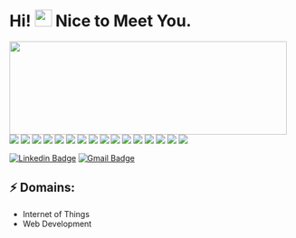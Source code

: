 # Hi! <img src="https://media.giphy.com/media/hvRJCLFzcasrR4ia7z/giphy.gif" width="30px"> Nice to Meet You.

<p>
  <img align="left" width="490" height="165" src="https://github-readme-stats.vercel.app/api/top-langs/?username=ahmedhesham6&layout=compact&theme=tokyonight"/>

  <p>
    <img src="https://img.shields.io/badge/-Visual%20Studio%20Code-23A9F2?style=flat-square&logo=Visual%20Studio%20Code&logoColor=white"/>
    <img src="https://img.shields.io/badge/-Github-181717?style=flat-square&logo=GitHub&logoColor=white"/>
    <img src="https://img.shields.io/badge/-Git-F44D27?style=flat-square&logo=Git&logoColor=white"/>
    <img src="https://img.shields.io/badge/-NPM-CB3837?style=flat-square&logo=NPM&logoColor=white"/>
    <img src="https://img.shields.io/badge/rails-%23CC0000.svg?style=flat-square&logo=ruby-on-rails&logoColor=white"/>
    <img src="https://img.shields.io/badge/-Trello-0079BF?style=flat-square&logo=Trello&logoColor=white"/>
    <img src="https://img.shields.io/badge/-Slack-E01563?style=flat-square&logo=Slack&logoColor=white"/>
    <img src="https://img.shields.io/badge/-MySQL-F29111?style=flat-square&logo=MySQL&logoColor=white"/>
    <img src="https://img.shields.io/badge/-Insomnia-5849BE?style=flat-square&logo=Insomnia&logoColor=white"/>
    <img src="https://img.shields.io/badge/-Vue.js-42B883?style=flat-square&logo=Vue.js&logoColor=white"/>
    <img src="https://img.shields.io/badge/-WebPack-1C78C0?style=flat-square&logo=WebPack&logoColor=white"/>
    <img src="https://img.shields.io/badge/-ESLint-4B32C3?style=flat-square&logo=ESLint&logoColor=white"/>
    <img src="https://img.shields.io/badge/-HTML5-E34F26?style=flat-square&logo=HTML5&logoColor=white"/>
    <img src="https://img.shields.io/badge/-CSS3-1572B6?style=flat-square&logo=CSS3&logoColor=white"/>
    <img src="https://img.shields.io/badge/Ruby-CC342D?style=flat-square&logo=ruby&logoColor=white"/>
    <img src="https://img.shields.io/badge/-Google%20Cloud-4285F4?style=flat-square&logo=Google%20Cloud&logoColor=white"/>
  </p>
</p>

[![Linkedin Badge](https://img.shields.io/badge/-AhmedHesham-blue?style=flat-square&logo=Linkedin&logoColor=white&link=https://www.linkedin.com/in/ahmedhesham16/)](https://www.linkedin.com/in/ahmedhesham16/)
[![Gmail Badge](https://img.shields.io/badge/-mail@etch.co-d14836?style=flat-square&logo=Gmail&logoColor=white&link=mailto:ahmadheshamabdelkader@gmail.com)](mailto:ahmadheshamabdelkader@gmail.com)


## ⚡ Domains:
- Internet of Things
- Web Development

